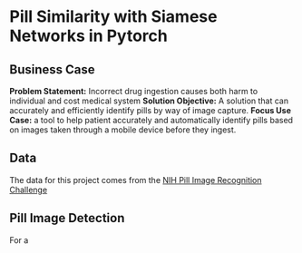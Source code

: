 # Pill Similarity with Siamese Networks in Pytorch

## Business Case
**Problem Statement:** Incorrect drug ingestion causes both harm to individual and cost medical system
**Solution Objective:** A solution that can accurately and efficiently identify pills by way of image capture.
**Focus Use Case:**  a tool to help patient accurately and automatically identify pills based on images taken through a mobile device before they ingest. 

## Data

The data for this project comes from the [NIH Pill Image Recognition Challenge](https://pir.nlm.nih.gov/challenge/)

## Pill Image Detection

For a 
